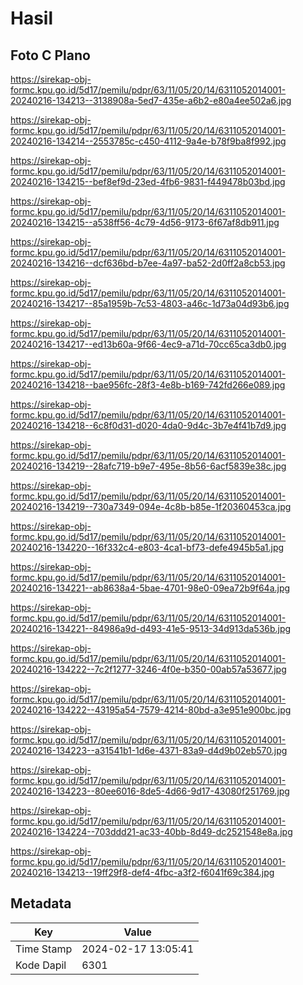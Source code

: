# Hasil

## Foto C Plano

https://sirekap-obj-formc.kpu.go.id/5d17/pemilu/pdpr/63/11/05/20/14/6311052014001-20240216-134213--3138908a-5ed7-435e-a6b2-e80a4ee502a6.jpg

https://sirekap-obj-formc.kpu.go.id/5d17/pemilu/pdpr/63/11/05/20/14/6311052014001-20240216-134214--2553785c-c450-4112-9a4e-b78f9ba8f992.jpg

https://sirekap-obj-formc.kpu.go.id/5d17/pemilu/pdpr/63/11/05/20/14/6311052014001-20240216-134215--bef8ef9d-23ed-4fb6-9831-f449478b03bd.jpg

https://sirekap-obj-formc.kpu.go.id/5d17/pemilu/pdpr/63/11/05/20/14/6311052014001-20240216-134215--a538ff56-4c79-4d56-9173-6f67af8db911.jpg

https://sirekap-obj-formc.kpu.go.id/5d17/pemilu/pdpr/63/11/05/20/14/6311052014001-20240216-134216--dcf636bd-b7ee-4a97-ba52-2d0ff2a8cb53.jpg

https://sirekap-obj-formc.kpu.go.id/5d17/pemilu/pdpr/63/11/05/20/14/6311052014001-20240216-134217--85a1959b-7c53-4803-a46c-1d73a04d93b6.jpg

https://sirekap-obj-formc.kpu.go.id/5d17/pemilu/pdpr/63/11/05/20/14/6311052014001-20240216-134217--ed13b60a-9f66-4ec9-a71d-70cc65ca3db0.jpg

https://sirekap-obj-formc.kpu.go.id/5d17/pemilu/pdpr/63/11/05/20/14/6311052014001-20240216-134218--bae956fc-28f3-4e8b-b169-742fd266e089.jpg

https://sirekap-obj-formc.kpu.go.id/5d17/pemilu/pdpr/63/11/05/20/14/6311052014001-20240216-134218--6c8f0d31-d020-4da0-9d4c-3b7e4f41b7d9.jpg

https://sirekap-obj-formc.kpu.go.id/5d17/pemilu/pdpr/63/11/05/20/14/6311052014001-20240216-134219--28afc719-b9e7-495e-8b56-6acf5839e38c.jpg

https://sirekap-obj-formc.kpu.go.id/5d17/pemilu/pdpr/63/11/05/20/14/6311052014001-20240216-134219--730a7349-094e-4c8b-b85e-1f20360453ca.jpg

https://sirekap-obj-formc.kpu.go.id/5d17/pemilu/pdpr/63/11/05/20/14/6311052014001-20240216-134220--16f332c4-e803-4ca1-bf73-defe4945b5a1.jpg

https://sirekap-obj-formc.kpu.go.id/5d17/pemilu/pdpr/63/11/05/20/14/6311052014001-20240216-134221--ab8638a4-5bae-4701-98e0-09ea72b9f64a.jpg

https://sirekap-obj-formc.kpu.go.id/5d17/pemilu/pdpr/63/11/05/20/14/6311052014001-20240216-134221--84986a9d-d493-41e5-9513-34d913da536b.jpg

https://sirekap-obj-formc.kpu.go.id/5d17/pemilu/pdpr/63/11/05/20/14/6311052014001-20240216-134222--7c2f1277-3246-4f0e-b350-00ab57a53677.jpg

https://sirekap-obj-formc.kpu.go.id/5d17/pemilu/pdpr/63/11/05/20/14/6311052014001-20240216-134222--43195a54-7579-4214-80bd-a3e951e900bc.jpg

https://sirekap-obj-formc.kpu.go.id/5d17/pemilu/pdpr/63/11/05/20/14/6311052014001-20240216-134223--a31541b1-1d6e-4371-83a9-d4d9b02eb570.jpg

https://sirekap-obj-formc.kpu.go.id/5d17/pemilu/pdpr/63/11/05/20/14/6311052014001-20240216-134223--80ee6016-8de5-4d66-9d17-43080f251769.jpg

https://sirekap-obj-formc.kpu.go.id/5d17/pemilu/pdpr/63/11/05/20/14/6311052014001-20240216-134224--703ddd21-ac33-40bb-8d49-dc2521548e8a.jpg

https://sirekap-obj-formc.kpu.go.id/5d17/pemilu/pdpr/63/11/05/20/14/6311052014001-20240216-134213--19ff29f8-def4-4fbc-a3f2-f6041f69c384.jpg


## Metadata

| Key        | Value               |
| ---------- | ------------------- |
| Time Stamp | 2024-02-17 13:05:41 |
| Kode Dapil | 6301                |



